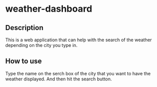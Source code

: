 # weather-dashboard

## Description
 This is a web application that can help with the search of the weather depending on the city you type in.

 ## How to use
 Type the name on the serch box of the city that you want to have the weather displayed. And then hit the search button.

 